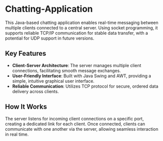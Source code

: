 # Chatting-Application

This Java-based chatting application enables real-time messaging between multiple clients connected to a central server. Using socket programming, it supports reliable TCP/IP communication for stable data transfer, with a potential for UDP support in future versions.

## Key Features
- **Client-Server Architecture**: The server manages multiple client connections, facilitating smooth message exchanges.
- **User-Friendly Interface**: Built with Java Swing and AWT, providing a simple, intuitive graphical user interface.
- **Reliable Communication**: Utilizes TCP protocol for secure, ordered data delivery across clients.
  
## How It Works
The server listens for incoming client connections on a specific port, creating a dedicated link for each client. Once connected, clients can communicate with one another via the server, allowing seamless interaction in real time.
